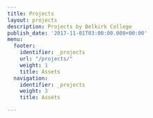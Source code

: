 ```yaml
---
title: Projects
layout: projects
description: Projects by Belkirk College
publish_date: '2017-11-01T03:00:00.000+00:00'
menu:
  footer:
    identifier: _projects
    url: "/projects/"
    weight: 1
    title: Assets
  navigation:
    identifier: _projects
    weight: 3
    title: Assets

---
```

